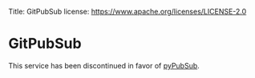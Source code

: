 Title: GitPubSub
license: https://www.apache.org/licenses/LICENSE-2.0

# GitPubSub

This service has been discontinued in favor of [pyPubSub](https://infra.apache.org/pypubsub.html).
<script type="text/javascript">
location.href = 'https://infra.apache.org/pypubsub.html';
</script>
